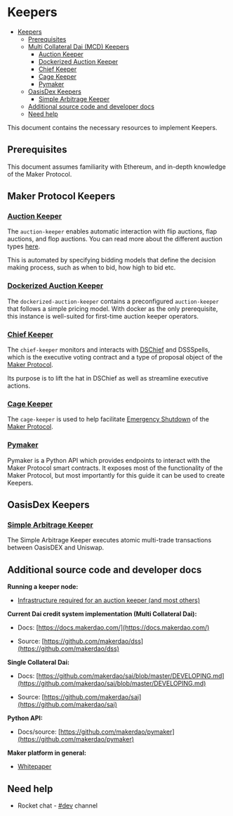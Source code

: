 # Keepers

- [Keepers](#keepers)
  - [Prerequisites](#prerequisites)
  - [Multi Collateral Dai (MCD) Keepers](#multi-collateral-dai-mcd-keepers)
    - [Auction Keeper](#auction-keeper)
    - [Dockerized Auction Keeper](#dockerized-auction-keeper)
    - [Chief Keeper](#chief-keeper)
    - [Cage Keeper](#cage-keeper)
    - [Pymaker](#pymaker)
  - [OasisDex Keepers](#oasisdex-keepers)
    - [Simple Arbitrage Keeper](#simple-arbitrage-keeper)
  - [Additional source code and developer docs](#additional-source-code-and-developer-docs)
  - [Need help](#need-help)

This document contains the necessary resources to implement Keepers.

## Prerequisites

This document assumes familiarity with Ethereum, and in-depth knowledge of the Maker Protocol.

## Maker Protocol Keepers

### [Auction Keeper](https://github.com/makerdao/auction-keeper)

The `auction-keeper` enables automatic interaction with flip auctions, flap auctions, and flop auctions. You can read more about the different auction types [here](https://docs.makerdao.com/auctions/the-auctions-of-the-maker-protocol).

This is automated by specifying bidding models that define the decision making process, such as when to bid, how high to bid etc.

### [Dockerized Auction Keeper](https://github.com/makerdao/dockerized-auction-keeper)

The `dockerized-auction-keeper` contains a preconfigured `auction-keeper` that follows a simple  pricing model. With docker as the only prerequisite, this instance is well-suited for first-time auction keeper operators.

### [Chief Keeper](https://github.com/makerdao/chief-keeper)

The `chief-keeper` monitors and interacts with [DSChief](https://github.com/dapphub/ds-chief) and DSSSpells, which is the executive voting contract and a type of proposal object of the [Maker Protocol](https://github.com/makerdao/dss).

Its purpose is to lift the hat in DSChief as well as streamline executive actions.

### [Cage Keeper](https://github.com/makerdao/cage-keeper)

The `cage-keeper` is used to help facilitate [Emergency Shutdown](https://docs.makerdao.com/smart-contract-modules/shutdown/the-emergency-shutdown-process-for-multi-collateral-dai-mcd) of the [Maker Protocol](https://github.com/makerdao/dss).

### [Pymaker](https://github.com/makerdao/pymaker)

Pymaker is a Python API which provides endpoints to interact with the Maker Protocol smart contracts. It exposes most of the functionality of the Maker Protocol, but most importantly for this guide it can be used to create Keepers.

## OasisDex Keepers

### [Simple Arbitrage Keeper](https://github.com/makerdao/simple-arbitrage-keeper)

The Simple Arbitrage Keeper executes atomic multi-trade transactions between OasisDEX and Uniswap.

## Additional source code and developer docs

**Running a keeper node:**

- [Infrastructure required for an auction keeper (and most others)](https://github.com/makerdao/auction-keeper#infrastructure)

**Current Dai credit system implementation (Multi Collateral Dai):**

- Docs: [https://docs.makerdao.com/](https://docs.makerdao.com/)

- Source: [https://github.com/makerdao/dss](https://github.com/makerdao/dss)

**Single Collateral Dai:**

- Docs: [https://github.com/makerdao/sai/blob/master/DEVELOPING.md](https://github.com/makerdao/sai/blob/master/DEVELOPING.md)

- Source: [https://github.com/makerdao/sai](https://github.com/makerdao/sai)

**Python API:**

- Docs/source: [https://github.com/makerdao/pymaker](https://github.com/makerdao/pymaker)

**Maker platform in general:**

- [Whitepaper](https://makerdao.com/whitepaper/)

## Need help

- Rocket chat - [#dev](https://chat.makerdao.com/channel/dev) channel

